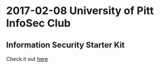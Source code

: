 # 2017-02-08 University of Pitt InfoSec Club
## Information Security Starter Kit
Check it out [here](https://github.com/jonzeolla/infosec-starter-kit)

